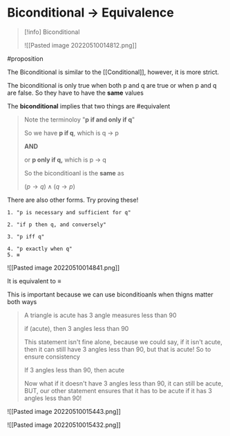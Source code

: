 # Biconditional -> Equivalence

>[!info] Biconditional
>
>![[Pasted image 20220510014812.png]]
>

#proposition 

The Biconditional is similar to the [[Conditional]], however, it is more strict. 

The biconditional is only true when both p and q are true or when p and q are false. So they have to have the **same** values 

The **biconditional** implies that two things are #equivalent




>Note the terminoloy "**p if and only if q**"
>
>So we have **p if q**, which is q $\longrightarrow$ p
>
>**AND**
>
>or **p only if q,** which is p $\longrightarrow$ q
>
>So the biconditioanl is the **same** as
>
>$(p\longrightarrow q)\land(q\longrightarrow p)$
>

There are also other forms. Try proving these!

	1. "p is necessary and sufficient for q"
	   
	2. "if p then q, and conversely"
	   
	3. "p iff q"
	   
	4. "p exactly when q"
	5. ≡ 



![[Pasted image 20220510014841.png]]


It is equivalent to ≡

This is important because we can use biconditioanls when thigns matter both ways

> A triangle is acute has 3 angle measures less than 90
> 
> if (acute), then 3 angles less than 90
> 
> This statement isn't fine alone, because we could say, if it isn't acute, then it can still have 3 angles less than 90, but that is acute! So to ensure consistency
> 
> If 3 angles less than 90, then acute
> 
> Now what if it doesn't have 3 angles less than 90, it can still be acute, BUT, our other statement ensures that it has to be acute if it has 3 angles less than 90!
> 

![[Pasted image 20220510015443.png]]

![[Pasted image 20220510015432.png]]






